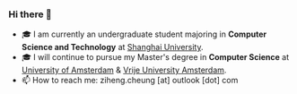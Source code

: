 ### Hi there 👋

- 🎓 I am currently an undergraduate student majoring in **Computer Science and Technology** at [Shanghai University](https://www.shu.edu.cn/).
- 🎓 I will continue to pursue my Master's degree in **Computer Science** at [University of Amsterdam](https://www.uva.nl/en?cb) \& [Vrije University Amsterdam](https://www.vu.nl/en/).
- 📫 How to reach me: ziheng.cheung [at] outlook [dot] com

<!--
**zzheng2020/zzheng2020** is a ✨ _special_ ✨ repository because its `README.md` (this file) appears on your GitHub profile.

Here are some ideas to get you started:

- 🔭 I’m currently working on ...
- 🌱 I’m currently learning ...
- 👯 I’m looking to collaborate on ...
- 🤔 I’m looking for help with ...
- 💬 Ask me about ...
- 📫 How to reach me: ...
- 😄 Pronouns: ...
- ⚡ Fun fact: ...
-->
